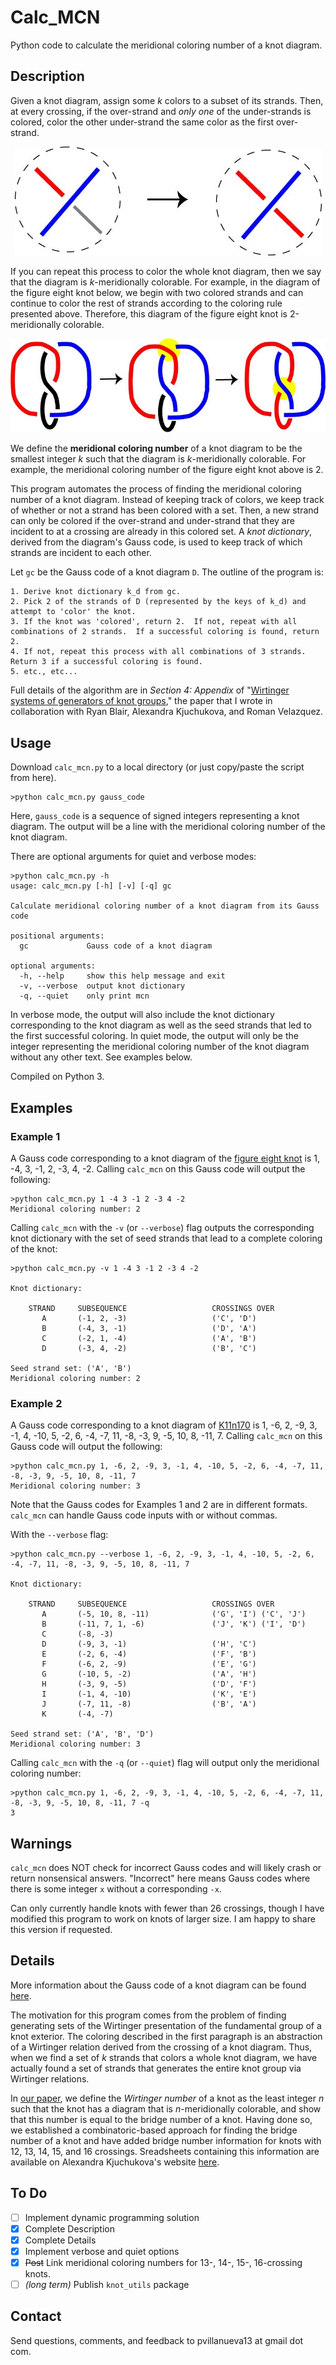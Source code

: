 # Calc_MCN

Python code to calculate the meridional coloring number of a knot diagram.

## Description

Given a knot diagram, assign some *k* colors to a subset of its strands.  Then, at every crossing, if the over-strand and *only one* of the under-strands is colored, color the other under-strand the same color as the first over-strand.  

<p align = "center">
	<img src="https://github.com/pommevilla/calc_mcn/blob/master/excolmov.jpg" alt="Example of a coloring move.">
<p>


If you can repeat this process to color the whole knot diagram, then we say that the diagram is *k*-meridionally colorable.  For example, in the diagram of the figure eight knot below, we begin with two colored strands and can continue to color the rest of strands according to the coloring rule presented above.  Therefore, this diagram of the figure eight knot is 2-meridionally colorable.

<p align = "center">
	<img src="https://github.com/pommevilla/calc_mcn/blob/master/fig8col.jpg" alt="Sequence of coloring moves on the figure eight knot.">
<p>


We define the **meridional coloring number** of a knot diagram to be the smallest integer *k* such that the diagram is *k*-meridionally colorable.  For example, the meridional coloring number of the figure eight knot above is 2.  

This program automates the process of finding the meridional coloring number of a knot diagram.  Instead of keeping track of colors, we keep track of whether or not a strand has been colored with a set.  Then, a new strand can only be colored if the over-strand and under-strand that they are incident to at a crossing are already in this colored set.  A *knot dictionary*, derived from the diagram's Gauss code, is used to keep track of which strands are incident to each other. 

Let `gc` be the Gauss code of a knot diagram `D`.  The outline of the program is:

	1. Derive knot dictionary k_d from gc. 
	2. Pick 2 of the strands of D (represented by the keys of k_d) and attempt to 'color' the knot.
	3. If the knot was 'colored', return 2.  If not, repeat with all combinations of 2 strands.  If a successful coloring is found, return 2.
	4. If not, repeat this process with all combinations of 3 strands.  Return 3 if a successful coloring is found.  
	5. etc., etc...

Full details of the algorithm are in *Section 4: Appendix* of "[Wirtinger systems of generators of knot groups][wirtpaper]," the paper that I wrote in collaboration with Ryan Blair, Alexandra Kjuchukova, and Roman Velazquez.

## Usage

Download `calc_mcn.py` to a local directory (or just copy/paste the script from here).  


```
>python calc_mcn.py gauss_code
```

Here, `gauss_code` is a sequence of signed integers representing a knot diagram.  The output will be a line with the meridional coloring number of the knot diagram.

There are optional arguments for quiet and verbose modes:

```
>python calc_mcn.py -h
usage: calc_mcn.py [-h] [-v] [-q] gc

Calculate meridional coloring number of a knot diagram from its Gauss code

positional arguments:
  gc             Gauss code of a knot diagram

optional arguments:
  -h, --help     show this help message and exit
  -v, --verbose  output knot dictionary
  -q, --quiet    only print mcn
```

In verbose mode, the output will also include the knot dictionary corresponding to the knot diagram as well as the seed strands that led to the first successful coloring. In quiet mode, the output will only be the integer representing the meridional coloring number of the knot diagram without any other text.  See examples below.

Compiled on Python 3.

## Examples

### Example 1

A Gauss code corresponding to a knot diagram of the [figure eight knot][fig8] is 1, -4, 3, -1, 2, -3, 4, -2.  Calling `calc_mcn` on this Gauss code will output the following:

```
>python calc_mcn.py 1 -4 3 -1 2 -3 4 -2
Meridional coloring number: 2
```

Calling `calc_mcn` with the `-v` (or `--verbose`) flag outputs the corresponding knot dictionary with the set of seed strands that lead to a complete coloring of the knot:

```
>python calc_mcn.py -v 1 -4 3 -1 2 -3 4 -2

Knot dictionary:

    STRAND     SUBSEQUENCE                   CROSSINGS OVER
       A       (-1, 2, -3)                   ('C', 'D')
       B       (-4, 3, -1)                   ('D', 'A')
       C       (-2, 1, -4)                   ('A', 'B')
       D       (-3, 4, -2)                   ('B', 'C')

Seed strand set: ('A', 'B')
Meridional coloring number: 2
```

### Example 2

A Gauss code corresponding to a knot diagram of [K11n170][sample_knot] is 1, -6, 2, -9, 3, -1, 4, -10, 5, -2, 6, -4, -7, 11, -8, -3, 9, -5, 10, 8, -11, 7.  Calling `calc_mcn` on this Gauss code will output the following:

```
>python calc_mcn.py 1, -6, 2, -9, 3, -1, 4, -10, 5, -2, 6, -4, -7, 11, -8, -3, 9, -5, 10, 8, -11, 7
Meridional coloring number: 3
```

Note that the Gauss codes for Examples 1 and 2 are in different formats.  `calc_mcn` can handle Gauss code inputs with or without commas.

With the `--verbose` flag:

```
>python calc_mcn.py --verbose 1, -6, 2, -9, 3, -1, 4, -10, 5, -2, 6, -4, -7, 11, -8, -3, 9, -5, 10, 8, -11, 7 

Knot dictionary:

    STRAND     SUBSEQUENCE                   CROSSINGS OVER
       A       (-5, 10, 8, -11)              ('G', 'I') ('C', 'J')
       B       (-11, 7, 1, -6)               ('J', 'K') ('I', 'D')
       C       (-8, -3)
       D       (-9, 3, -1)                   ('H', 'C')
       E       (-2, 6, -4)                   ('F', 'B')
       F       (-6, 2, -9)                   ('E', 'G')
       G       (-10, 5, -2)                  ('A', 'H')
       H       (-3, 9, -5)                   ('D', 'F')
       I       (-1, 4, -10)                  ('K', 'E')
       J       (-7, 11, -8)                  ('B', 'A')
       K       (-4, -7)

Seed strand set: ('A', 'B', 'D')
Meridional coloring number: 3
```

Calling `calc_mcn` with the `-q` (or `--quiet`) flag will output only the meridional coloring number:

```
>python calc_mcn.py 1, -6, 2, -9, 3, -1, 4, -10, 5, -2, 6, -4, -7, 11, -8, -3, 9, -5, 10, 8, -11, 7 -q
3
```


## Warnings

`calc_mcn` does NOT check for incorrect Gauss codes and will likely crash or return nonsensical answers.  "Incorrect" here means Gauss codes where there is some integer `x` without a corresponding `-x`.

Can only currently handle knots with fewer than 26 crossings, though I have modified this program to work on knots of larger size.  I am happy to share this version if requested.

## Details

More information about the Gauss code of a knot diagram can be found [here][gaussinfo].

The motivation for this program comes from the problem of finding generating sets of the Wirtinger presentation of the fundamental group of a knot exterior.  The coloring described in the first paragraph is an abstraction of a Wirtinger relation derived from the crossing of a knot diagram.  Thus, when we find a set of *k* strands that colors a whole knot diagram, we have actually found a set of strands that generates the entire knot group via Wirtinger relations.  

In [our paper][wirtpaper], we define the *Wirtinger number* of a knot as the least integer *n* such that the knot has a diagram that is *n*-meridionally colorable, and show that this number is equal to the bridge number of a knot.  Having done so, we established a combinatoric-based approach for finding the bridge number of a knot and have added bridge number information for knots with 12, 13, 14, 15, and 16 crossings. Sreadsheets containing this information are available on Alexandra Kjuchukova's website [here][bridgelink].  

## To Do

- [ ] Implement dynamic programming solution 
- [x] Complete Description
- [x] Complete Details
- [x] Implement verbose and quiet options
- [x] ~~Post~~ Link meridional coloring numbers for 13-, 14-, 15-, 16-crossing knots.
- [ ] *(long term)* Publish `knot_utils` package

## Contact

Send questions, comments, and feedback to pvillanueva13 at gmail dot com.

[fig8col]: https://github.com/pommevilla/calc_mcn/blob/master/fig8col.jpg
[wirtpaper]: https://arxiv.org/abs/1705.03108
[gaussinfo]: http://katlas.org/wiki/Gauss_Codes
[fig8]: http://katlas.org/wiki/4_1
[sample_knot]: http://katlas.org/wiki/K11n170
[bridgelink]: https://sites.google.com/a/wisc.edu/alexandra-a-kjuchukova/bridge-numbers
